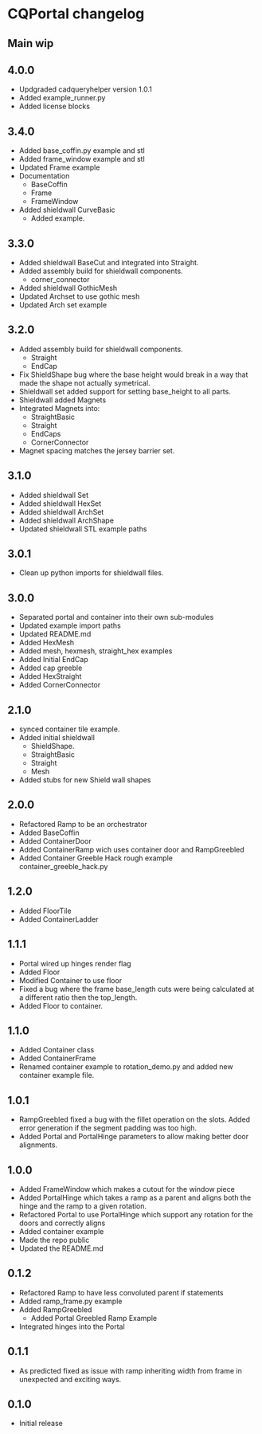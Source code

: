 # CQPortal changelog

## Main wip

## 4.0.0
* Updgraded cadqueryhelper version 1.0.1
* Added example_runner.py
* Added license blocks

## 3.4.0
* Added base_coffin.py example and stl
* Added frame_window example and stl
* Updated Frame example
* Documentation
  * BaseCoffin
  * Frame
  * FrameWindow
* Added shieldwall CurveBasic
  * Added example.

## 3.3.0
* Added shieldwall BaseCut and integrated into Straight. 
* Added assembly build for shieldwall components.
  * corner_connector
* Added shieldwall GothicMesh
* Updated Archset to use gothic mesh
* Updated Arch set example

## 3.2.0
* Added assembly build for shieldwall components.
  * Straight
  * EndCap
* Fix ShieldShape bug where the base height would break in a way that made the shape not actually symetrical.
* Shieldwall set added support for setting base_height to all parts.
* Shieldwall added Magnets
* Integrated Magnets into:
  * StraightBasic
  * Straight
  * EndCaps
  * CornerConnector
* Magnet spacing matches the jersey barrier set.

## 3.1.0
* Added shieldwall Set
* Added shieldwall HexSet
* Added shieldwall ArchSet
* Added shieldwall ArchShape
* Updated shieldwall STL example paths

## 3.0.1
* Clean up python imports for shieldwall files.

## 3.0.0
* Separated portal and container into their own sub-modules
* Updated example import paths
* Updated README.md
* Added HexMesh
* Added mesh, hexmesh, straight_hex examples
* Added Initial EndCap
* Added cap greeble
* Added HexStraight
* Added CornerConnector

## 2.1.0
* synced container tile example.
* Added initial shieldwall 
  * ShieldShape.
  * StraightBasic
  * Straight
  * Mesh 
* Added stubs for new Shield wall shapes

## 2.0.0
* Refactored Ramp to be an orchestrator
* Added BaseCoffin
* Added ContainerDoor
* Added ContainerRamp wich uses container door and RampGreebled
* Added Container Greeble Hack rough example container_greeble_hack.py

## 1.2.0
* Added FloorTile
* Added ContainerLadder

## 1.1.1
* Portal wired up hinges render flag
* Added Floor
* Modified Container to use floor
* Fixed a bug where the frame base_length cuts were being calculated at a different ratio then the top_length.
* Added Floor to container.

## 1.1.0
* Added Container class
* Added ContainerFrame
* Renamed container example to rotation_demo.py and added new container example file.

## 1.0.1
* RampGreebled fixed a bug with the fillet operation on the slots. Added error generation if the segment padding was too high.
* Added Portal and PortalHinge parameters to allow making better door alignments.

## 1.0.0
* Added FrameWindow which makes a cutout for the window piece
* Added PortalHinge which takes a ramp as a parent and aligns both the hinge and the ramp to a given rotation.
* Refactored Portal to use PortalHinge which support any rotation for the doors and correctly aligns
* Added container example
* Made the repo public
* Updated the README.md

## 0.1.2
* Refactored Ramp to have less convoluted parent if statements
* Added ramp_frame.py example
* Added RampGreebled
  * Added Portal Greebled Ramp Example
* Integrated hinges into the Portal

## 0.1.1
* As predicted fixed as issue with ramp inheriting width from frame in unexpected and exciting ways.

## 0.1.0
* Initial release